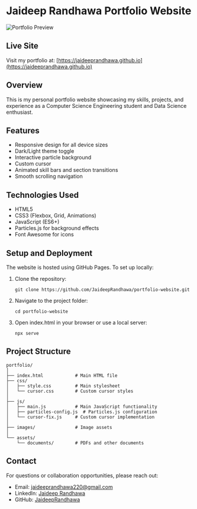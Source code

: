# Jaideep Randhawa Portfolio Website

![Portfolio Preview](images/portfolio-preview.png)

## Live Site

Visit my portfolio at: [https://jaideeprandhawa.github.io](https://jaideeprandhawa.github.io)

## Overview

This is my personal portfolio website showcasing my skills, projects, and experience as a Computer Science Engineering student and Data Science enthusiast.

## Features

- Responsive design for all device sizes
- Dark/Light theme toggle
- Interactive particle background
- Custom cursor
- Animated skill bars and section transitions
- Smooth scrolling navigation

## Technologies Used

- HTML5
- CSS3 (Flexbox, Grid, Animations)
- JavaScript (ES6+)
- Particles.js for background effects
- Font Awesome for icons

## Setup and Deployment

The website is hosted using GitHub Pages. To set up locally:

1. Clone the repository:
   ```
   git clone https://github.com/JaideepRandhawa/portfolio-website.git
   ```
2. Navigate to the project folder:
   ```
   cd portfolio-website
   ```
3. Open index.html in your browser or use a local server:
   ```
   npx serve
   ```

## Project Structure

```
portfolio/
│
├── index.html            # Main HTML file
├── css/
│   ├── style.css         # Main stylesheet
│   └── cursor.css        # Custom cursor styles
│
├── js/
│   ├── main.js           # Main JavaScript functionality
│   ├── particles-config.js  # Particles.js configuration
│   └── cursor-fix.js     # Custom cursor implementation
│
├── images/               # Image assets
│
└── assets/
    └── documents/        # PDFs and other documents
```

## Contact

For questions or collaboration opportunities, please reach out:

- Email: jaideeprandhawa220@gmail.com
- LinkedIn: [Jaideep Randhawa](https://linkedin.com/in/jaideep-randhawa-a09224251)
- GitHub: [JaideepRandhawa](https://github.com/JaideepRandhawa)
